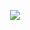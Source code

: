 <p align="center">
  <a href="https://rajeshthimmidi.github.io/moviemaniac" target="_blank">
    <img src="https://img.shields.io/badge/Visit%20Portfolio-Online-blue?style=for-the-badge">
  </a>
</p>
